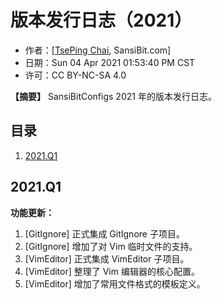 # 版本发行日志（2021）

*   作者：[[TsePing Chai](mailto:TsPChai@Outlook.com), SansiBit.com]
*   日期：Sun 04 Apr 2021 01:53:40 PM CST
*   许可：CC BY-NC-SA 4.0

**【摘要】** SansiBitConfigs 2021 年的版本发行日志。

## 目录

1.  [2021.Q1](#2021.Q1)

## 2021.Q1

**功能更新：**

1.  [GitIgnore] 正式集成 GitIgnore 子项目。
1.  [GitIgnore] 增加了对 Vim 临时文件的支持。
1.  [VimEditor] 正式集成 VimEditor 子项目。
1.  [VimEditor] 整理了 Vim 编辑器的核心配置。
1.  [VimEditor] 增加了常用文件格式的模板定义。
